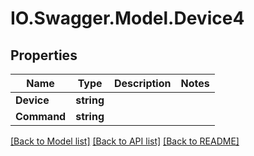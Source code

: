# IO.Swagger.Model.Device4
## Properties

Name | Type | Description | Notes
------------ | ------------- | ------------- | -------------
**Device** | **string** |  | 
**Command** | **string** |  | 

[[Back to Model list]](../README.md#documentation-for-models) [[Back to API list]](../README.md#documentation-for-api-endpoints) [[Back to README]](../README.md)

